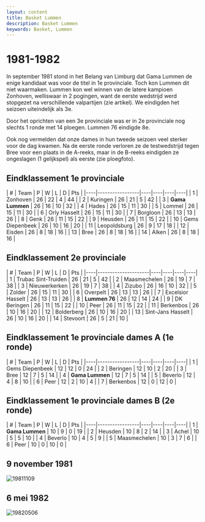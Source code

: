 ```yaml
---
layout: content
title: Basket Lummen
description: Basket Lummen
keywords: Basket, Lummen
---
```


# 1981-1982

In september 1981 stond in het Belang van Limburg dat Gama Lummen de enige kandidaat was voor de titel in 1e provinciale. Toch kon Lummen dit niet waarmaken. Lummen kon wel winnen van de latere kampioen Zonhoven, welliswaar in 2 pogingen, want de eerste wedstrijd werd stopgezet na verschillende valpartijen (zie artikel). We eindigden het seizoen uiteindelijk als 3e.

Door het oprichten van een 3e provinciale was er in 2e provinciale nog slechts 1 ronde met 14 ploegen. Lummen 76 eindigde 8e.

Ook nog vermelden dat onze dames in hun tweede seizoen veel sterker voor de dag kwamen. Na de eerste ronde verloren ze de testwedstrijd tegen Bree voor een plaats in de A-reeks, maar in de B-reeks eindigden ze ongeslagen (1 gelijkspel) als eerste (zie ploegfoto).

## Eindklassement 1e provinciale

| #  | Team               | P  | W  | L  | D | Pts |
|----|-----------------|----|----|----|----|
| 1  | Zonhoven        | 26 | 22 | 4  | 44 |
| 2  | Kuringen        | 26 | 21 | 5  | 42 |
| 3  | **Gama Lummen** | 26 | 16 | 10 | 32 |
| 4  | Hades           | 26 | 15 | 11 | 30 |
| 5  | Lommel          | 26 | 15 | 11 | 30 |
| 6  | Orly Hasselt    | 26 | 15 | 11 | 30 |
| 7  | Borgloon        | 26 | 13 | 13 | 26 |
| 8  | Genk            | 26 | 11 | 15 | 22 |
| 9  | Heusden         | 26 | 11 | 15 | 22 |
| 10 | Gems Diepenbeek | 26 | 10 | 16 | 20 |
| 11 | Leopoldsburg    | 26 | 9  | 17 | 18 |
| 12 | Eisden          | 26 | 8  | 18 | 16 |
| 13 | Bree            | 26 | 8  | 18 | 16 |
| 14 | Alken           | 26 | 8  | 18 | 16 |

## Eindklassement 2e provinciale

| #  | Team               | P  | W  | L  | D | Pts |
|----|---------------------|----|----|----|----|
| 1  | Trubac Sint-Truiden | 26 | 21 | 5  | 42 |
| 2  | Maasmechelen        | 26 | 19 | 7  | 38 |
| 3  | Nieuwerkerken       | 26 | 19 | 7  | 38 |
| 4  | Zizubo              | 26 | 16 | 10 | 32 |
| 5  | Zolder              | 26 | 15 | 11 | 30 |
| 6  | Overpelt            | 26 | 13 | 13 | 26 |
| 7  | Excelsior Hasselt   | 26 | 13 | 13 | 26 |
| 8  | **Lummen 76**       | 26 | 12 | 14 | 24 |
| 9  | DK Beringen         | 26 | 11 | 15 | 22 |
| 10 | Peer                | 26 | 11 | 15 | 22 |
| 11 | Berkenbos           | 26 | 10 | 16 | 20 |
| 12 | Bolderberg          | 26 | 10 | 16 | 20 |
| 13 | Sint-Jans Hasselt   | 26 | 10 | 16 | 20 |
| 14 | Stevoort            | 26 | 5  | 21 | 10 |

## Eindklassement 1e provinciale dames A (1e ronde)

| #  | Team               | P  | W  | L  | D | Pts |
|----|-----------------|----|----|----|----|
| 1  | Gems Diepenbeek | 12 | 12 | 0  | 24 |
| 2  | Beringen        | 12 | 10 | 2  | 20 |
| 3  | Bree            | 12 | 7  | 5  | 14 |
| 4  | **Gama Lummen** | 12 | 7  | 5  | 14 |
| 5  | Beverlo         | 12 | 4  | 8  | 10 |
| 6  | Peer            | 12 | 2  | 10 | 4  |
| 7  | Berkenbos       | 12 | 0  | 12 | 0  |

## Eindklassement 1e provinciale dames B (2e ronde) 

| #  | Team               | P  | W  | L  | D | Pts |
|----|-----------------|----|----|----|----|
| 1  | **Gama Lummen** | 10 | 9  | 0  | 19 |
| 2  | Heusden         | 10 | 8  | 2  | 14 |
| 3  | Achel           | 10 | 5  | 5  | 10 |
| 4  | Beverlo         | 10 | 4  | 5  | 9  |
| 5  | Maasmechelen    | 10 | 3  | 7  | 6  |
| 6  | Peer            | 10 | 0  | 10 | 0 |

## 9 november 1981

![19811109](/club/geschiedenis/1981-1982/19811109.gif)

## 6 mei 1982

![19820506](/club/geschiedenis/1981-1982/19820506.gif)